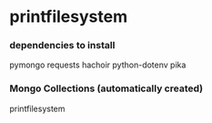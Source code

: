 # printfilesystem

### dependencies to install
pymongo
requests
hachoir
python-dotenv
pika

### Mongo Collections (automatically created)
printfilesystem